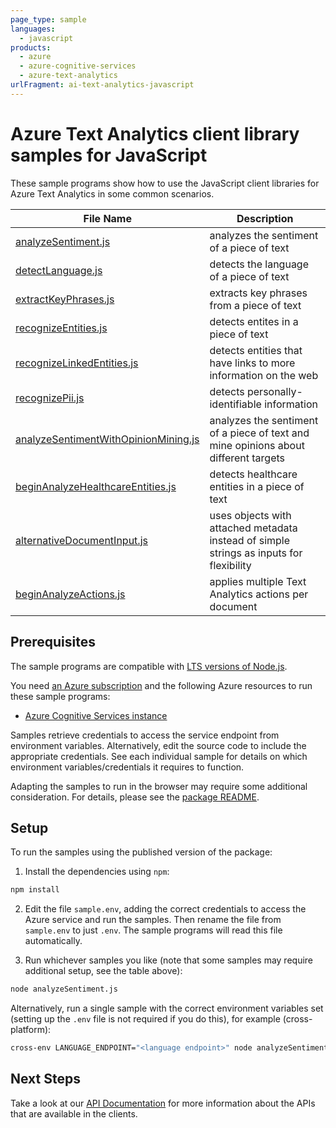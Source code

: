 ```yaml
---
page_type: sample
languages:
  - javascript
products:
  - azure
  - azure-cognitive-services
  - azure-text-analytics
urlFragment: ai-text-analytics-javascript
---
```


# Azure Text Analytics client library samples for JavaScript

These sample programs show how to use the JavaScript client libraries for Azure Text Analytics in some common scenarios.

| **File Name**                                                             | **Description**                                                                         |
| ------------------------------------------------------------------------- | --------------------------------------------------------------------------------------- |
| [analyzeSentiment.js][analyzesentiment]                                   | analyzes the sentiment of a piece of text                                               |
| [detectLanguage.js][detectlanguage]                                       | detects the language of a piece of text                                                 |
| [extractKeyPhrases.js][extractkeyphrases]                                 | extracts key phrases from a piece of text                                               |
| [recognizeEntities.js][recognizeentities]                                 | detects entites in a piece of text                                                      |
| [recognizeLinkedEntities.js][recognizelinkedentities]                     | detects entities that have links to more information on the web                         |
| [recognizePii.js][recognizepii]                                           | detects personally-identifiable information                                             |
| [analyzeSentimentWithOpinionMining.js][analyzesentimentwithopinionmining] | analyzes the sentiment of a piece of text and mine opinions about different targets     |
| [beginAnalyzeHealthcareEntities.js][beginanalyzehealthcareentities]       | detects healthcare entities in a piece of text                                          |
| [alternativeDocumentInput.js][alternativedocumentinput]                   | uses objects with attached metadata instead of simple strings as inputs for flexibility |
| [beginAnalyzeActions.js][beginanalyzeactions]                             | applies multiple Text Analytics actions per document                                    |

## Prerequisites

The sample programs are compatible with [LTS versions of Node.js](https://github.com/nodejs/release#release-schedule).

You need [an Azure subscription][freesub] and the following Azure resources to run these sample programs:

- [Azure Cognitive Services instance][createinstance_azurecognitiveservicesinstance]

Samples retrieve credentials to access the service endpoint from environment variables. Alternatively, edit the source code to include the appropriate credentials. See each individual sample for details on which environment variables/credentials it requires to function.

Adapting the samples to run in the browser may require some additional consideration. For details, please see the [package README][package].

## Setup

To run the samples using the published version of the package:

1. Install the dependencies using `npm`:

```bash
npm install
```

2. Edit the file `sample.env`, adding the correct credentials to access the Azure service and run the samples. Then rename the file from `sample.env` to just `.env`. The sample programs will read this file automatically.

3. Run whichever samples you like (note that some samples may require additional setup, see the table above):

```bash
node analyzeSentiment.js
```

Alternatively, run a single sample with the correct environment variables set (setting up the `.env` file is not required if you do this), for example (cross-platform):

```bash
cross-env LANGUAGE_ENDPOINT="<language endpoint>" node analyzeSentiment.js
```

## Next Steps

Take a look at our [API Documentation][apiref] for more information about the APIs that are available in the clients.

[analyzesentiment]: https://github.com/Azure/azure-sdk-for-js/blob/main/sdk/textanalytics/ai-text-analytics/samples/v5/javascript/analyzeSentiment.js
[detectlanguage]: https://github.com/Azure/azure-sdk-for-js/blob/main/sdk/textanalytics/ai-text-analytics/samples/v5/javascript/detectLanguage.js
[extractkeyphrases]: https://github.com/Azure/azure-sdk-for-js/blob/main/sdk/textanalytics/ai-text-analytics/samples/v5/javascript/extractKeyPhrases.js
[recognizeentities]: https://github.com/Azure/azure-sdk-for-js/blob/main/sdk/textanalytics/ai-text-analytics/samples/v5/javascript/recognizeEntities.js
[recognizelinkedentities]: https://github.com/Azure/azure-sdk-for-js/blob/main/sdk/textanalytics/ai-text-analytics/samples/v5/javascript/recognizeLinkedEntities.js
[recognizepii]: https://github.com/Azure/azure-sdk-for-js/blob/main/sdk/textanalytics/ai-text-analytics/samples/v5/javascript/recognizePii.js
[analyzesentimentwithopinionmining]: https://github.com/Azure/azure-sdk-for-js/blob/main/sdk/textanalytics/ai-text-analytics/samples/v5/javascript/analyzeSentimentWithOpinionMining.js
[beginanalyzehealthcareentities]: https://github.com/Azure/azure-sdk-for-js/blob/main/sdk/textanalytics/ai-text-analytics/samples/v5/javascript/beginAnalyzeHealthcareEntities.js
[alternativedocumentinput]: https://github.com/Azure/azure-sdk-for-js/blob/main/sdk/textanalytics/ai-text-analytics/samples/v5/javascript/alternativeDocumentInput.js
[beginanalyzeactions]: https://github.com/Azure/azure-sdk-for-js/blob/main/sdk/textanalytics/ai-text-analytics/samples/v5/javascript/beginAnalyzeActions.js
[apiref]: https://learn.microsoft.com/javascript/api/@azure/ai-text-analytics
[freesub]: https://azure.microsoft.com/free/
[createinstance_azurecognitiveservicesinstance]: https://learn.microsoft.com/azure/cognitive-services/cognitive-services-apis-create-account
[package]: https://github.com/Azure/azure-sdk-for-js/tree/main/sdk/textanalytics/ai-text-analytics/README.md
